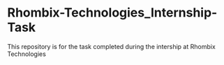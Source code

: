 # Rhombix-Technologies_Internship-Task
This repository is  for the task completed during the intership at Rhombix Technologies
